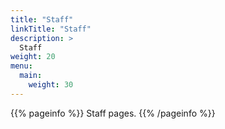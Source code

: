 ```yaml
---
title: "Staff"
linkTitle: "Staff"
description: >
  Staff
weight: 20
menu:
  main:
    weight: 30
---
```


{{% pageinfo %}}
Staff pages.
{{% /pageinfo %}}
